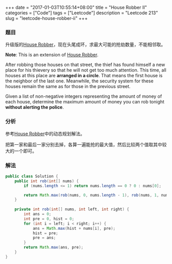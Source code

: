 +++
date = "2017-01-03T10:55:14+08:00"
title = "House Robber II"
categories = ["Code"]
tags = ["Leetcode"]
description = "Leetcode 213"
slug = "leetcode-house-robber-ii"
+++

### 题目

升级版的[House Robber](/blog/leetcode-house-robber/)，现在头尾成环，求最大可能的抢劫数量，不能相邻取。

__Note__: This is an extension of [House Robber](/blog/leetcode-house-robber/).

After robbing those houses on that street, the thief has found himself a new place for his thievery so that he will not get too much attention. This time, all houses at this place are __arranged in a circle__. That means the first house is the neighbor of the last one. Meanwhile, the security system for these houses remain the same as for those in the previous street.

Given a list of non-negative integers representing the amount of money of each house, determine the maximum amount of money you can rob tonight __without alerting the police__.

### 分析

参考[House Robber](/blog/leetcode-house-robber/)中的动态规划解法。

把第一家和最后一家分别去掉，各算一遍能抢的最大值，然后比较两个值取其中较大的一个即可。

### 解法

```java
public class Solution {
    public int rob(int[] nums) {
        if (nums.length <= 1) return nums.length == 0 ? 0 : nums[0];

        return Math.max(rob(nums, 0, nums.length - 1), rob(nums, 1, nums.length));
    }
    
    private int rob(int[] nums, int left, int right) {
        int ans = 0;
        int pre = 0, hist = 0;
        for (int i = left; i < right; i++) {
            ans = Math.max(hist + nums[i], pre);
            hist = pre;
            pre = ans;
        }
        return Math.max(ans, pre);
    }
}
```